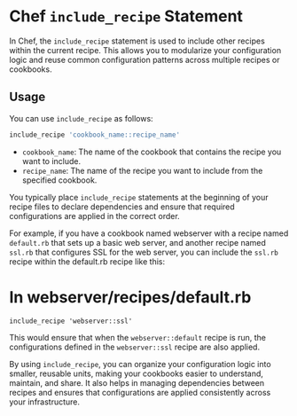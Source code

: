# Chef `include_recipe` Statement

In Chef, the `include_recipe` statement is used to include other recipes within the current recipe. This allows you to modularize your configuration logic and 
reuse common configuration patterns across multiple recipes or cookbooks.

## Usage

You can use `include_recipe` as follows:

```ruby
include_recipe 'cookbook_name::recipe_name'
```
- `cookbook_name`: The name of the cookbook that contains the recipe you want to include.
- `recipe_name`: The name of the recipe you want to include from the specified cookbook.

You typically place `include_recipe` statements at the beginning of your recipe files to declare dependencies and ensure that required configurations are applied in
the correct order.

For example, if you have a cookbook named webserver with a recipe named `default.rb` that sets up a basic web server, and another recipe named `ssl.rb` 
that configures SSL for the web server, you can include the `ssl.rb` recipe within the default.rb recipe like this:

# In webserver/recipes/default.rb
`include_recipe 'webserver::ssl'`

This would ensure that when the `webserver::default` recipe is run, the configurations defined in the `webserver::ssl` recipe are also applied.

By using `include_recipe`, you can organize your configuration logic into smaller, reusable units, making your cookbooks easier to understand, maintain, and share. It also helps in managing dependencies between 
recipes and ensures that configurations are applied consistently across your infrastructure.



